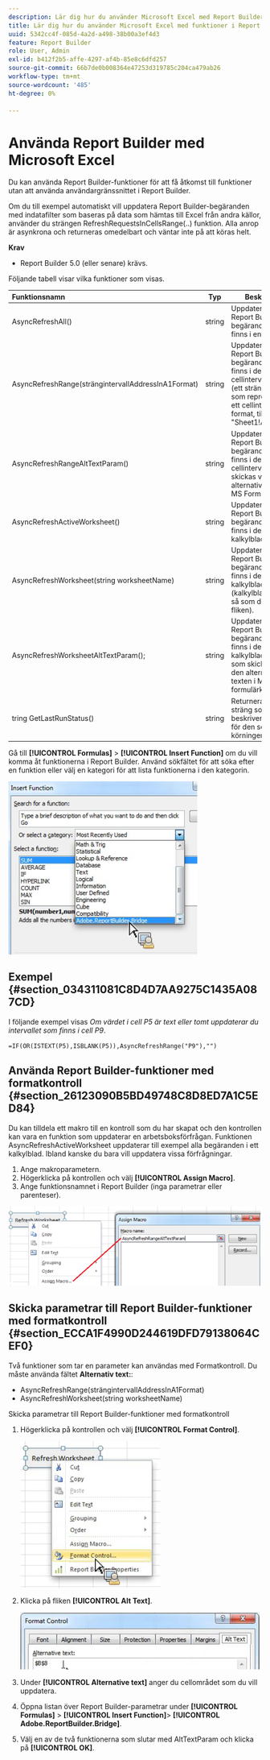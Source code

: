 ```yaml
---
description: Lär dig hur du använder Microsoft Excel med Report Builder utan att behöva använda användargränssnittet i Report Builder.
title: Lär dig hur du använder Microsoft Excel med funktioner i Report Builder
uuid: 5342cc4f-085d-4a2d-a498-38b00a3ef4d3
feature: Report Builder
role: User, Admin
exl-id: b412f2b5-affe-4297-af4b-85e8c6dfd257
source-git-commit: 66b7de0b008364e47253d319785c204ca479ab26
workflow-type: tm+mt
source-wordcount: '485'
ht-degree: 0%

---
```


# Använda Report Builder med Microsoft Excel

Du kan använda Report Builder-funktioner för att få åtkomst till funktioner utan att använda användargränssnittet i Report Builder.

Om du till exempel automatiskt vill uppdatera Report Builder-begäranden med indatafilter som baseras på data som hämtas till Excel från andra källor, använder du strängen RefreshRequestsInCellsRange(..) funktion. Alla anrop är asynkrona och returneras omedelbart och väntar inte på att köras helt.

**Krav**

* Report Builder 5.0 (eller senare) krävs.

Följande tabell visar vilka funktioner som visas.

| Funktionsnamn | Typ | Beskrivning |
|:---| --- | ---|
| AsyncRefreshAll() | string | Uppdaterar alla Report Builder-begäranden som finns i en arbetsbok. |
| AsyncRefreshRange(strängintervallAddressInA1Format) | string | Uppdaterar alla Report Builder-begäranden som finns i den angivna cellintervalladressen (ett stränguttryck som representerar ett cellintervall i A1-format, till exempel &quot;Sheet1!A2:A10&quot;). |
| AsyncRefreshRangeAltTextParam() | string | Uppdaterar alla Report Builder-begäranden som finns i det angivna cellintervallet som skickas via den alternativa texten i MS Form Control. |
| AsyncRefreshActiveWorksheet() | string | Uppdaterar alla Report Builder-begäranden som finns i det aktiva kalkylbladet. |
| AsyncRefreshWorksheet(string worksheetName) | string | Uppdaterar alla Report Builder-begäranden som finns i det angivna kalkylbladet (kalkylbladets namn så som det visas på fliken). |
| AsyncRefreshWorksheetAltTextParam(); | string | Uppdaterar alla Report Builder-begäranden som finns i det specifika kalkylbladsnamnet som skickades via den alternativa texten i MS-formulärkontrollen |
| tring GetLastRunStatus() | string | Returnerar en sträng som beskriver statusen för den senaste körningen. |

Gå till **[!UICONTROL Formulas]** > **[!UICONTROL Insert Function]** om du vill komma åt funktionerna i Report Builder. Använd sökfältet för att söka efter en funktion eller välj en kategori för att lista funktionerna i den kategorin.

![Skärmbild som visar fönstret Infoga funktion med kategorilistan utökad.](assets/arb_functions.png)

## Exempel {#section_034311081C8D4D7AA9275C1435A087CD}

I följande exempel visas *Om värdet i cell P5 är text eller tomt uppdaterar du intervallet som finns i cell P9*.

```
=IF(OR(ISTEXT(P5),ISBLANK(P5)),AsyncRefreshRange("P9"),"")
```

## Använda Report Builder-funktioner med formatkontroll {#section_26123090B5BD49748C8D8ED7A1C5ED84}

Du kan tilldela ett makro till en kontroll som du har skapat och den kontrollen kan vara en funktion som uppdaterar en arbetsboksförfrågan. Funktionen AsyncRefreshActiveWorksheet uppdaterar till exempel alla begäranden i ett kalkylblad. Ibland kanske du bara vill uppdatera vissa förfrågningar.

1. Ange makroparametern.
1. Högerklicka på kontrollen och välj **[!UICONTROL Assign Macro]**.
1. Ange funktionsnamnet i Report Builder (inga parametrar eller parenteser).

![Skärmbild som visar fönstret Tilldela makro.](assets/assign_macro.png)

## Skicka parametrar till Report Builder-funktioner med formatkontroll {#section_ECCA1F4990D244619DFD79138064CEF0}

Två funktioner som tar en parameter kan användas med Formatkontroll. Du måste använda fältet **Alternativ text:**:

* AsyncRefreshRange(strängintervallAddressInA1Format)
* AsyncRefreshWorksheet(string worksheetName)

Skicka parametrar till Report Builder-funktioner med formatkontroll

1. Högerklicka på kontrollen och välj **[!UICONTROL Format Control]**.

   ![Skärmbild med formatkontroll vald.](assets/format_control.png)

1. Klicka på fliken **[!UICONTROL Alt Text]**.

   ![Skärmbild som visar fliken Alt-text och fältet Alternativ text:.](assets/alt_text.png)

1. Under **[!UICONTROL Alternative text]** anger du cellområdet som du vill uppdatera.
1. Öppna listan över Report Builder-parametrar under **[!UICONTROL Formulas]** > **[!UICONTROL Insert Function]**> **[!UICONTROL Adobe.ReportBuilder.Bridge]**.

1. Välj en av de två funktionerna som slutar med AltTextParam och klicka på **[!UICONTROL OK]**.
